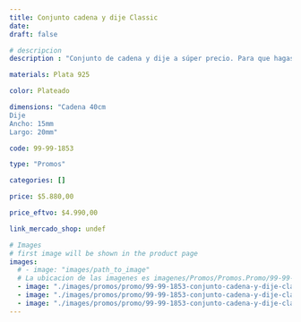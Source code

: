 ```yaml
---
title: Conjunto cadena y dije Classic
date: 
draft: false

# descripcion
description : "Conjunto de cadena y dije a súper precio. Para que hagas los regalos más lindos y de la mejor calidad. Todo en plata 925. "

materials: Plata 925

color: Plateado

dimensions: "Cadena 40cm 
Dije
Ancho: 15mm 
Largo: 20mm"

code: 99-99-1853

type: "Promos"

categories: []

price: $5.880,00

price_eftvo: $4.990,00

link_mercado_shop: undef

# Images
# first image will be shown in the product page
images:
  # - image: "images/path_to_image"
  # La ubicacion de las imagenes es imagenes/Promos/Promos.Promo/99-99-1853-conjunto-cadena-y-dije-classic
  - image: "./images/promos/promo/99-99-1853-conjunto-cadena-y-dije-classic_a.jpg"
  - image: "./images/promos/promo/99-99-1853-conjunto-cadena-y-dije-classic_b.jpg"
  - image: "./images/promos/promo/99-99-1853-conjunto-cadena-y-dije-classic_c.jpg"
---
```

